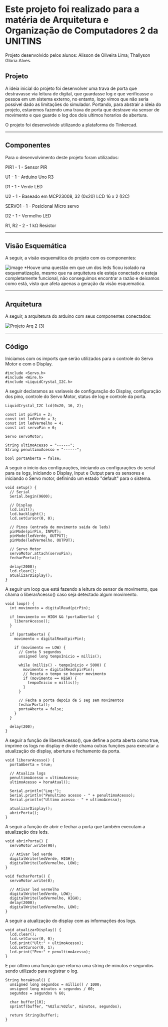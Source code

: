 # Este projeto foi realizado para a matéria de Arquitetura e Organização de Computadores 2 da UNITINS

Projeto desenvolvido pelos alunos: Alisson de Oliveira Lima; Thallyson Glória Alves.

## Projeto

A ideia inicial do projeto foi desenvolver uma trava de porta que destravasse via leitura de digital, que guardasse log e que verificasse a pessoa em um sistema externo, no entanto, logo vimos que não seria possivel dado as limitações do simulador. Portando, para abstrair a ideia do projeto, estaremos fazendo uma trava de porta que destrave via sensor de movimento e que guarde o log dos dois ultimos horarios de abertura.


O projeto foi desenvolvido utilizando a plataforma do Tinkercad.

---

## Componentes

Para o desenvolvimento deste projeto foram utilizados:

PIR1 - 1 - Sensor PIR

U1 - 1 - Arduino Uno R3

D1 - 1 - Verde LED

U2 - 1 - Baseado em MCP23008, 32 (0x20) LCD 16 x 2 (I2C)

SERVO1 - 1 - Posicional Micro servo

D2 - 1 - Vermelho LED

R1, R2 - 	2 -	1 kΩ Resistor

---

## Visão Esquemática

A seguir, a visão esquemática do projeto com os componentes:

![image](https://github.com/user-attachments/assets/dda70a51-02aa-417b-acac-1316896eefd3)
*Houve uma questão em que um dos leds ficou isolado na esquematização, mesmo que na arquitetura ele esteja conectado e esteja completamente funcional, não conseguimos encontrar a razão e deixamos como está, visto que afeta apenas a geração da visão esquematica.

---

## Arquitetura

A seguir, a arquitetura do arduino com seus componentes conectados:

![Projeto Arq 2 (3)](https://github.com/user-attachments/assets/89e773c3-0a31-4044-b0e4-c89647153ad6)

---

## Código

Iniciamos com os imports que serão utilizados para o controle do Servo Motor e com o Display.
```
#include <Servo.h>
#include <Wire.h>
#include <LiquidCrystal_I2C.h>
```

A seguir declaramos as variaveis de configuração do Display, configuração dos pino, controle do Servo Motor, status de log e controle da porta.
```
LiquidCrystal_I2C lcd(0x20, 16, 2);

const int pirPin = 2;
const int ledVerde = 3;
const int ledVermelho = 4;
const int servoPin = 6;

Servo servoMotor;

String ultimoAcesso = "------";
String penultimoAcesso = "------";

bool portaAberta = false;
```

A seguir o inicio das configurações, iniciando as configurações do serial para os logs, iniciando o Display, Input e Output para os sensores e iniciando o Servo motor, definindo um estado "default" para o sistema.
```
void setup() {
  // Serial
  Serial.begin(9600);

  // Display
  lcd.init();
  lcd.backlight();
  lcd.setCursor(0, 0);

  // Pinos (entrada de movimento saida de leds)
  pinMode(pirPin, INPUT);
  pinMode(ledVerde, OUTPUT);
  pinMode(ledVermelho, OUTPUT);

  // Servo Motor
  servoMotor.attach(servoPin);
  fecharPorta();

  delay(2000);
  lcd.clear();
  atualizarDisplay();
}
```

A seguir um loop que está fazendo a leitura do sensor de movimento, que chama o liberarAcesso() caso seja detectado algum movimento.
```
void loop() {
  int movimento = digitalRead(pirPin);

  if (movimento == HIGH && !portaAberta) {
    liberarAcesso();
  }
  
  if (portaAberta) {
    movimento = digitalRead(pirPin);

    if (movimento == LOW) {
      // Conta 5 segundos
      unsigned long tempoInicio = millis();
      
      while (millis() - tempoInicio < 5000) {
        movimento = digitalRead(pirPin);
        // Reseta o tempo se houver movimento
        if (movimento == HIGH) {
          tempoInicio = millis();
        }
      }

      // Fecha a porta depois de 5 seg sem movimentos
      fecharPorta();
      portaAberta = false;
    }
  }

  delay(200);
}
```

A seguir a função de liberarAcesso(), que define a porta aberta como true, imprime os logs no display e divide chama outras funções para executar a atualização do display, abertura e fechamento da porta.
```
void liberarAcesso() {
  portaAberta = true;

  // Atualiza logs
  penultimoAcesso = ultimoAcesso;
  ultimoAcesso = horaAtual();

  Serial.println("Log:"); 
  Serial.println("Penultimo acesso - " + penultimoAcesso);
  Serial.println("Ultimo acesso - " + ultimoAcesso);

  atualizarDisplay();
  abrirPorta();
}
```

A seguir a função de abrir e fechar a porta que também executam a atualização dos leds.
```
void abrirPorta() {
  servoMotor.write(90);
  
  // Ativar led verde
  digitalWrite(ledVerde, HIGH);
  digitalWrite(ledVermelho, LOW);
}

void fecharPorta() {
  servoMotor.write(0);
  
  // Ativar led vermelho
  digitalWrite(ledVerde, LOW);
  digitalWrite(ledVermelho, HIGH);
  delay(2000);
  digitalWrite(ledVermelho, LOW);
}
```

A seguir a atualização do display com as informações dos logs.
```
void atualizarDisplay() {
  lcd.clear();
  lcd.setCursor(0, 0);
  lcd.print("Ult:" + ultimoAcesso);
  lcd.setCursor(0, 1);
  lcd.print("Pen:" + penultimoAcesso);
}
```

E por último uma função que retorna uma string de minutos e segundos sendo utilizado para registrar o log.
```
String horaAtual() {
  unsigned long segundos = millis() / 1000;
  unsigned long minutos = segundos / 60;
  segundos = segundos % 60;
  
  char buffer[10];
  sprintf(buffer, "%02lu:%02lu", minutos, segundos);
  
  return String(buffer);
}
```
